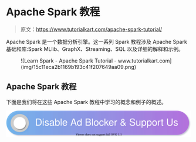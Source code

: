 # Apache Spark 教程

> 原文：<https://www.tutorialkart.com/apache-spark-tutorial/>

Apache Spark 是一个数据分析引擎。这一系列 Spark 教程涉及 Apache Spark 基础和库:Spark MLlib、GraphX、Streaming、SQL 以及详细的解释和示例。

<figure class="aligncenter">![Learn Spark - Apache Spark Tutorial - www.tutorialkart.com](img/15c11eca2b1169b193c41f207649aa09.png)</figure>

## Apache Spark 教程

下面是我们将在这些 Apache Spark 教程中学习的概念和例子的概述。

[![](img/925da31b32d6bc3827932f6c8afb11bb.png)](https://www.tutorialkart.com/)
